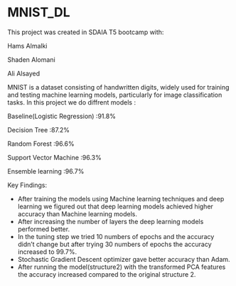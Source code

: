 # MNIST_DL
This project was created in SDAIA T5 bootcamp with:

Hams Almalki

Shaden Alomani

Ali Alsayed

MNIST is a dataset consisting of handwritten digits, widely used for training and testing machine learning models, particularly for image classification tasks. In this project we do diffrent models :

Baseline(Logistic Regression) :91.8%

Decision Tree :87.2%

Random Forest :96.6%

Support Vector Machine :96.3%

Ensemble learning :96.7%

Key Findings:
- After training the models using Machine learning techniques and deep learning we figured out that deep learning models achieved higher accuracy than Machine learning models.
- After increasing the number of layers the deep learning models performed better.
- In the tuning step we tried 10 numbers of epochs and the accuracy didn’t change but after trying 30 numbers of epochs the accuracy increased to 99.7%.
- Stochastic Gradient Descent optimizer gave better accuracy than Adam.
- After running the model(structure2)  with the transformed PCA features the accuracy increased compared to the original structure 2.

